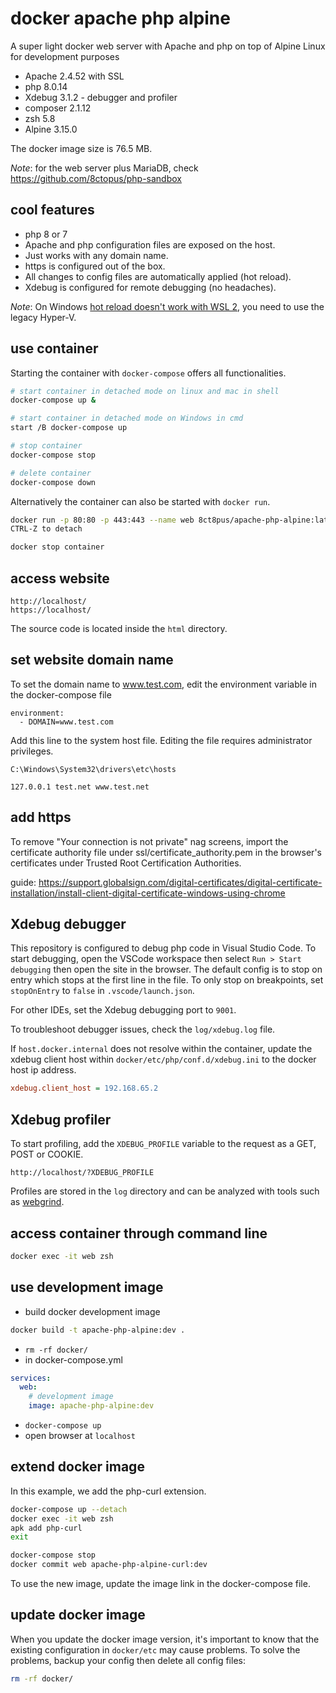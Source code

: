 # docker apache php alpine

A super light docker web server with Apache and php on top of Alpine Linux for development purposes

- Apache 2.4.52 with SSL
- php 8.0.14
- Xdebug 3.1.2 - debugger and profiler
- composer 2.1.12
- zsh 5.8
- Alpine 3.15.0

The docker image size is 76.5 MB.

_Note_: for the web server plus MariaDB, check https://github.com/8ctopus/php-sandbox

## cool features

- php 8 or 7
- Apache and php configuration files are exposed on the host.
- Just works with any domain name.
- https is configured out of the box.
- All changes to config files are automatically applied (hot reload).
- Xdebug is configured for remote debugging (no headaches).

_Note_: On Windows [hot reload doesn't work with WSL 2](https://github.com/microsoft/WSL/issues/4739), you need to use the legacy Hyper-V.

## use container

Starting the container with `docker-compose` offers all functionalities.

```sh
# start container in detached mode on linux and mac in shell
docker-compose up &

# start container in detached mode on Windows in cmd
start /B docker-compose up

# stop container
docker-compose stop

# delete container
docker-compose down
```

Alternatively the container can also be started with `docker run`.

```sh
docker run -p 80:80 -p 443:443 --name web 8ct8pus/apache-php-alpine:latest
CTRL-Z to detach

docker stop container
```

## access website

    http://localhost/
    https://localhost/

The source code is located inside the `html` directory.

## set website domain name

To set the domain name to www.test.com, edit the environment variable in the docker-compose file

    environment:
      - DOMAIN=www.test.com

Add this line to the system host file. Editing the file requires administrator privileges.

    C:\Windows\System32\drivers\etc\hosts

    127.0.0.1 test.net www.test.net

## add https

To remove "Your connection is not private" nag screens, import the certificate authority file under ssl/certificate_authority.pem in the browser's certificates under Trusted Root Certification Authorities.

guide: https://support.globalsign.com/digital-certificates/digital-certificate-installation/install-client-digital-certificate-windows-using-chrome

## Xdebug debugger

This repository is configured to debug php code in Visual Studio Code. To start debugging, open the VSCode workspace then select `Run > Start debugging` then open the site in the browser.
The default config is to stop on entry which stops at the first line in the file. To only stop on breakpoints, set `stopOnEntry` to `false` in `.vscode/launch.json`.

For other IDEs, set the Xdebug debugging port to `9001`.

To troubleshoot debugger issues, check the `log/xdebug.log` file.

If `host.docker.internal` does not resolve within the container, update the xdebug client host within `docker/etc/php/conf.d/xdebug.ini` to the docker host ip address.

```ini
xdebug.client_host = 192.168.65.2
```

## Xdebug profiler

To start profiling, add the `XDEBUG_PROFILE` variable to the request as a GET, POST or COOKIE.

    http://localhost/?XDEBUG_PROFILE

Profiles are stored in the `log` directory and can be analyzed with tools such as [webgrind](https://github.com/jokkedk/webgrind).

## access container through command line

```sh
docker exec -it web zsh
```

## use development image

- build docker development image

```sh
docker build -t apache-php-alpine:dev .
```

- `rm -rf docker/`
- in docker-compose.yml

```yaml
services:
  web:
    # development image
    image: apache-php-alpine:dev
```

- `docker-compose up`
- open browser at `localhost`

## extend docker image

In this example, we add the php-curl extension.

```sh
docker-compose up --detach
docker exec -it web zsh
apk add php-curl
exit

docker-compose stop
docker commit web apache-php-alpine-curl:dev
```

To use the new image, update the image link in the docker-compose file.

## update docker image

When you update the docker image version, it's important to know that the existing configuration in `docker/etc` may cause problems.
To solve the problems, backup your config then delete all config files:

```sh
rm -rf docker/
```
